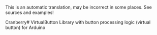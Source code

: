 This is an automatic translation, may be incorrect in some places. See sources and examples!

Cranberry# VirtualButton
 Library with button processing logic (virtual button) for Arduino